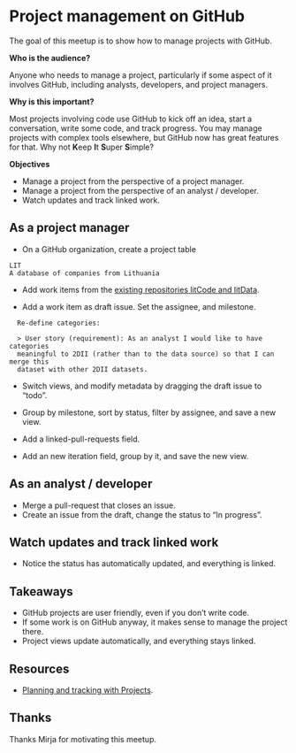 
# Project management on GitHub

The goal of this meetup is to show how to manage projects with GitHub.

**Who is the audience?**

Anyone who needs to manage a project, particularly if some aspect of it
involves GitHub, including analysts, developers, and project managers.

**Why is this important?**

Most projects involving code use GitHub to kick off an idea, start a
conversation, write some code, and track progress. You may manage
projects with complex tools elsewhere, but GitHub now has great features
for that. Why not **K**eep **I**t **S**uper **S**imple?

**Objectives**

-   Manage a project from the perspective of a project manager.
-   Manage a project from the perspective of an analyst / developer.
-   Watch updates and track linked work.

## As a project manager

-   On a GitHub organization, create a project table

<!-- -->

    LIT
    A database of companies from Lithuania

-   Add work items from the [existing repositories litCode and
    litData](https://github.com/orgs/an-org/repositories?q=lit&type=all&language=&sort=).

-   Add a work item as draft issue. Set the assignee, and milestone.

<!-- -->

      Re-define categories:
      
      > User story (requirement): As an analyst I would like to have categories
      meaningful to 2DII (rather than to the data source) so that I can merge this
      dataset with other 2DII datasets.

-   Switch views, and modify metadata by dragging the draft issue to
    “todo”.

-   Group by milestone, sort by status, filter by assignee, and save a
    new view.

-   Add a linked-pull-requests field.

-   Add an new iteration field, group by it, and save the new view.

## As an analyst / developer

-   Merge a pull-request that closes an issue.
-   Create an issue from the draft, change the status to “In progress”.

## Watch updates and track linked work

-   Notice the status has automatically updated, and everything is
    linked.

## Takeaways

-   GitHub projects are user friendly, even if you don’t write code.
-   If some work is on GitHub anyway, it makes sense to manage the
    project there.
-   Project views update automatically, and everything stays linked.

## Resources

-   [Planning and tracking with
    Projects](https://docs.github.com/en/issues/planning-and-tracking-with-projects).

## Thanks

Thanks Mirja for motivating this meetup.
